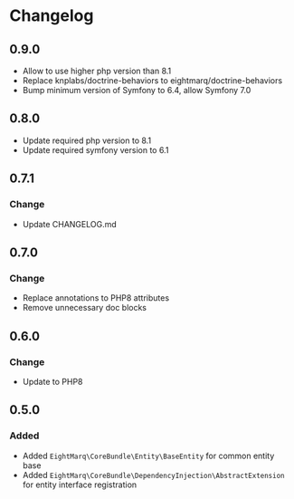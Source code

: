 # Changelog

## 0.9.0

* Allow to use higher php version than 8.1
* Replace knplabs/doctrine-behaviors to eightmarq/doctrine-behaviors
* Bump minimum version of Symfony to 6.4, allow Symfony 7.0

## 0.8.0

* Update required php version to 8.1
* Update required symfony version to 6.1

## 0.7.1

### Change 

* Update CHANGELOG.md

## 0.7.0

### Change

* Replace annotations to PHP8 attributes
* Remove unnecessary doc blocks

## 0.6.0

### Change

* Update to PHP8

## 0.5.0

### Added

* Added `EightMarq\CoreBundle\Entity\BaseEntity` for common entity base
* Added `EightMarq\CoreBundle\DependencyInjection\AbstractExtension` for entity interface registration